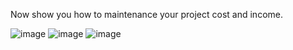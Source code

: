 Now show you how to maintenance your project cost and income.

![image](https://github.com/user-attachments/assets/f7a791b1-7dcf-48af-8a74-0f98dff73295)
![image](https://github.com/user-attachments/assets/799c03ae-690c-4b65-9e18-266a3292bfd5)
![image](https://github.com/user-attachments/assets/aea89a80-23ea-43b9-9bbf-4b245dc00acf)


